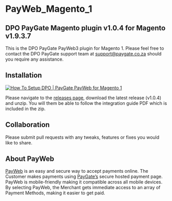 # PayWeb_Magento_1
## DPO PayGate Magento plugin v1.0.4 for Magento v1.9.3.7

This is the DPO PayGate PayWeb3 plugin for Magento 1. Please feel free to contact the DPO PayGate support team at support@paygate.co.za should you require any assistance.

## Installation
[![How To Setup DPO | PayGate PayWeb for Magento 1](https://www.appinlet.com/wp-content/uploads/2018/09/Magento-1-Integration.jpg)](https://www.youtube.com/watch?v=jv_mGpYW7yA "How To Setup DPO | PayGate PayWeb for Magento 1")

Please navigate to the [releases page](https://github.com/PayGate/PayWeb_Magento_1/releases), download the latest release (v1.0.4) and unzip. You will them be able to follow the integration guide PDF which is included in the zip.

## Collaboration

Please submit pull requests with any tweaks, features or fixes you would like to share.

## About PayWeb

[PayWeb](https://www.paygate.co.za/paygate-products/payweb/) is an easy and secure way to accept payments online. The Customer makes payments using [PayGate’s](https://www.paygate.co.za/) secure hosted payment page. PayWeb is mobile-friendly making it compatible across all mobile devices. By selecting PayWeb, the Merchant gets immediate access to an array of Payment Methods, making it easier to get paid.
